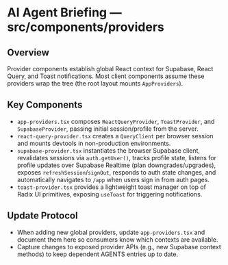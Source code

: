 # AI Agent Briefing — src/components/providers

## Overview
Provider components establish global React context for Supabase, React Query, and Toast notifications. Most client components assume these providers wrap the tree (the root layout mounts `AppProviders`).

## Key Components
- `app-providers.tsx` composes `ReactQueryProvider`, `ToastProvider`, and `SupabaseProvider`, passing initial session/profile from the server.
- `react-query-provider.tsx` creates a `QueryClient` per browser session and mounts devtools in non-production environments.
- `supabase-provider.tsx` instantiates the browser Supabase client, revalidates sessions via `auth.getUser()`, tracks profile state, listens for profile updates over Supabase Realtime (plan downgrades/upgrades), exposes `refreshSession`/`signOut`, responds to auth state changes, and automatically navigates to `/app` when users sign in from auth pages.
- `toast-provider.tsx` provides a lightweight toast manager on top of Radix UI primitives, exposing `useToast` for triggering notifications.

## Update Protocol
- When adding new global providers, update `app-providers.tsx` and document them here so consumers know which contexts are available.
- Capture changes to exposed provider APIs (e.g., new Supabase context methods) to keep dependent AGENTS entries up to date.
